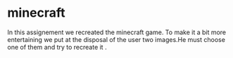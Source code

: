 # minecraft
In this assignement we recreated the minecraft game.
To make it a bit more entertaining we put at the disposal of the user two images.He must choose one of them and try to recreate it .
